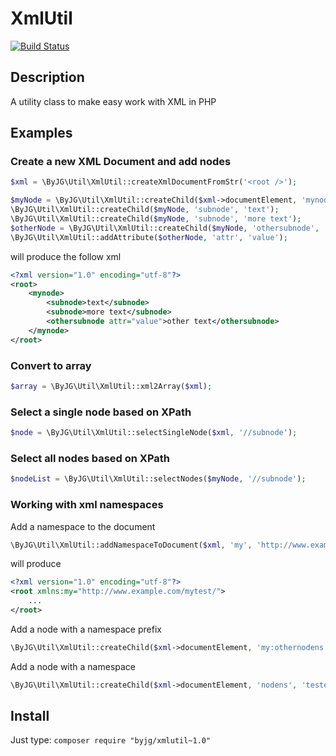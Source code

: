 # XmlUtil
[![Build Status](https://travis-ci.org/byjg/xmlutil.svg?branch=master)](https://travis-ci.org/byjg/xmlutil)

## Description

A utility class to make easy work with XML in PHP 

## Examples

### Create a new XML Document and add nodes

```php
$xml = \ByJG\Util\XmlUtil::createXmlDocumentFromStr('<root />');

$myNode = \ByJG\Util\XmlUtil::createChild($xml->documentElement, 'mynode');
\ByJG\Util\XmlUtil::createChild($myNode, 'subnode', 'text');
\ByJG\Util\XmlUtil::createChild($myNode, 'subnode', 'more text');
$otherNode = \ByJG\Util\XmlUtil::createChild($myNode, 'othersubnode', 'other text');
\ByJG\Util\XmlUtil::addAttribute($otherNode, 'attr', 'value');
```

will produce the follow xml

```xml
<?xml version="1.0" encoding="utf-8"?>
<root>
    <mynode>
        <subnode>text</subnode>
        <subnode>more text</subnode>
        <othersubnode attr="value">other text</othersubnode>
    </mynode>
</root>
```

### Convert to array

```php
$array = \ByJG\Util\XmlUtil::xml2Array($xml);
```

### Select a single node based on XPath

```php
$node = \ByJG\Util\XmlUtil::selectSingleNode($xml, '//subnode');
```

### Select all nodes based on XPath

```php
$nodeList = \ByJG\Util\XmlUtil::selectNodes($myNode, '//subnode');
```


### Working with xml namespaces

Add a namespace to the document

```php
\ByJG\Util\XmlUtil::addNamespaceToDocument($xml, 'my', 'http://www.example.com/mytest/');
```

will produce

```xml
<?xml version="1.0" encoding="utf-8"?>
<root xmlns:my="http://www.example.com/mytest/"> 
    ...
</root>
``````

Add a node with a namespace prefix

```php
\ByJG\Util\XmlUtil::createChild($xml->documentElement, 'my:othernodens', 'teste');
```

Add a node with a namespace

```php
\ByJG\Util\XmlUtil::createChild($xml->documentElement, 'nodens', 'teste', 'http://www.example.com/mytest/');
```

## Install

Just type: `composer require "byjg/xmlutil~1.0"`

